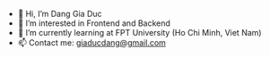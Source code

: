 - 👋 Hi, I’m Dang Gia Duc
- 👀 I’m interested in Frontend and Backend
- 🌱 I’m currently learning at FPT University (Ho Chi Minh, Viet Nam)
- 📫 Contact me: giaducdang@gmail.com

<!---
giaducdang03/giaducdang03 is a ✨ special ✨ repository because its `README.md` (this file) appears on your GitHub profile.
You can click the Preview link to take a look at your changes.
--->
